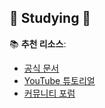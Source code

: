   ## 📖 Studying 📖  



📚 **추천 리소스**:  
- [공식 문서](https://example.com)  
- [YouTube 튜토리얼](https://youtube.com)  
- [커뮤니티 포럼](https://stackoverflow.com)  

